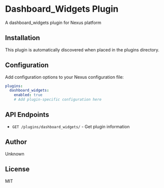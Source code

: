 # Dashboard_Widgets Plugin

A dashboard_widgets plugin for Nexus platform

## Installation

This plugin is automatically discovered when placed in the plugins directory.

## Configuration

Add configuration options to your Nexus configuration file:

```yaml
plugins:
  dashboard_widgets:
    enabled: true
    # Add plugin-specific configuration here
```

## API Endpoints

- `GET /plugins/dashboard_widgets/` - Get plugin information

## Author

Unknown

## License

MIT
